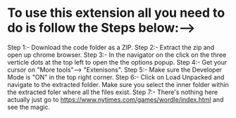 # To use this extension all you need to do is follow the Steps below:-->

Step 1:- Download the code folder as a ZIP.
Step 2:- Extract the zip and open up chrome browser.
Step 3:- In the navigator on the click on the three verticle dots at the top left to open the the options popup.
Step 4:- Get your cursor on "More tools"--> "Extenisons".
Step 5:- Make sure the Developer Mode is "ON" in the top right corner.
Step 6:- Click on Load Unpacked and navigate to the extracted folder. Make sure you select the inner folder within the extracted foler where all the files exist.
Step 7:- There's nothing here actually just go to https://www.nytimes.com/games/wordle/index.html and see the magic.

